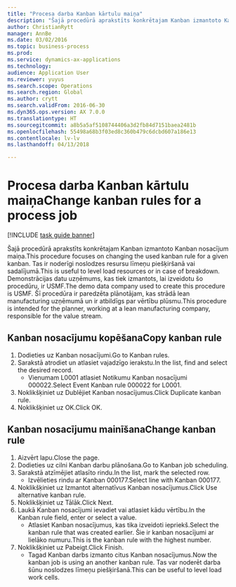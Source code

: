```yaml
--- 
title: "Procesa darba Kanban kārtulu maiņa"
description: "Šajā procedūrā aprakstīts konkrētajam Kanban izmantoto Kanban nosacījum maiņa."
author: ChristianRytt
manager: AnnBe
ms.date: 03/02/2016
ms.topic: business-process
ms.prod: 
ms.service: dynamics-ax-applications
ms.technology: 
audience: Application User
ms.reviewer: yuyus
ms.search.scope: Operations
ms.search.region: Global
ms.author: crytt
ms.search.validFrom: 2016-06-30
ms.dyn365.ops.version: AX 7.0.0
ms.translationtype: HT
ms.sourcegitcommit: a8b5a5af5108744406a3d2fb84d7151baea2481b
ms.openlocfilehash: 55498a68b3f03ed8c360b479c6dcbd607a186e13
ms.contentlocale: lv-lv
ms.lasthandoff: 04/13/2018

---
```

# <a name="change-kanban-rules-for-a-process-job"></a><span data-ttu-id="d74e5-103">Procesa darba Kanban kārtulu maiņa</span><span class="sxs-lookup"><span data-stu-id="d74e5-103">Change kanban rules for a process job</span></span>

[!INCLUDE [task guide banner](../../includes/task-guide-banner.md)]

<span data-ttu-id="d74e5-104">Šajā procedūrā aprakstīts konkrētajam Kanban izmantoto Kanban nosacījum maiņa.</span><span class="sxs-lookup"><span data-stu-id="d74e5-104">This procedure focuses on changing the used kanban rule for a given kanban.</span></span> <span data-ttu-id="d74e5-105">Tas ir noderīgi noslodzes resursu līmeņu piešķiršanā vai sadalījumā.</span><span class="sxs-lookup"><span data-stu-id="d74e5-105">This is useful to level load resources or in case of breakdown.</span></span> <span data-ttu-id="d74e5-106">Demonstrācijas datu uzņēmums, kas tiek izmantots, lai izveidotu šo procedūru, ir USMF.</span><span class="sxs-lookup"><span data-stu-id="d74e5-106">The demo data company used to create this procedure is USMF.</span></span> <span data-ttu-id="d74e5-107">Šī procedūra ir paredzēta plānotājam, kas strādā lean manufacturing uzņēmumā un ir atbildīgs par vērtību plūsmu.</span><span class="sxs-lookup"><span data-stu-id="d74e5-107">This procedure is intended for the planner, working at a lean manufacturing company, responsible for the value stream.</span></span>


## <a name="copy-kanban-rule"></a><span data-ttu-id="d74e5-108">Kanban nosacījumu kopēšana</span><span class="sxs-lookup"><span data-stu-id="d74e5-108">Copy kanban rule</span></span>
1. <span data-ttu-id="d74e5-109">Dodieties uz Kanban nosacījumi.</span><span class="sxs-lookup"><span data-stu-id="d74e5-109">Go to Kanban rules.</span></span>
2. <span data-ttu-id="d74e5-110">Sarakstā atrodiet un atlasiet vajadzīgo ierakstu.</span><span class="sxs-lookup"><span data-stu-id="d74e5-110">In the list, find and select the desired record.</span></span>
    * <span data-ttu-id="d74e5-111">Vienumam L0001 atlasiet Notikumu Kanban nosacījumi 000022.</span><span class="sxs-lookup"><span data-stu-id="d74e5-111">Select Event Kanban rule 000022 for L0001.</span></span>  
3. <span data-ttu-id="d74e5-112">Noklikšķiniet uz Dublējiet Kanban nosacījumus.</span><span class="sxs-lookup"><span data-stu-id="d74e5-112">Click Duplicate kanban rule.</span></span>
4. <span data-ttu-id="d74e5-113">Noklikšķiniet uz OK.</span><span class="sxs-lookup"><span data-stu-id="d74e5-113">Click OK.</span></span>

## <a name="change-kanban-rule"></a><span data-ttu-id="d74e5-114">Kanban nosacījumu mainīšana</span><span class="sxs-lookup"><span data-stu-id="d74e5-114">Change kanban rule</span></span>
1. <span data-ttu-id="d74e5-115">Aizvērt lapu.</span><span class="sxs-lookup"><span data-stu-id="d74e5-115">Close the page.</span></span>
2. <span data-ttu-id="d74e5-116">Dodieties uz cilni Kanban darbu plānošana.</span><span class="sxs-lookup"><span data-stu-id="d74e5-116">Go to Kanban job scheduling.</span></span>
3. <span data-ttu-id="d74e5-117">Sarakstā atzīmējiet atlasīto rindu.</span><span class="sxs-lookup"><span data-stu-id="d74e5-117">In the list, mark the selected row.</span></span>
    * <span data-ttu-id="d74e5-118">Izvēlieties rindu ar Kanban 000177.</span><span class="sxs-lookup"><span data-stu-id="d74e5-118">Select line with Kanban 000177.</span></span>  
4. <span data-ttu-id="d74e5-119">Noklikšķiniet uz Izmantot alternatīvus Kanban nosacījumus.</span><span class="sxs-lookup"><span data-stu-id="d74e5-119">Click Use alternative kanban rule.</span></span>
5. <span data-ttu-id="d74e5-120">Noklikšķiniet uz Tālāk.</span><span class="sxs-lookup"><span data-stu-id="d74e5-120">Click Next.</span></span>
6. <span data-ttu-id="d74e5-121">Laukā Kanban nosacījumi ievadiet vai atlasiet kādu vērtību.</span><span class="sxs-lookup"><span data-stu-id="d74e5-121">In the Kanban rule field, enter or select a value.</span></span>
    * <span data-ttu-id="d74e5-122">Atlasiet Kanban nosacījumus, kas tika izveidoti iepriekš.</span><span class="sxs-lookup"><span data-stu-id="d74e5-122">Select the kanban rule that was created earlier.</span></span> <span data-ttu-id="d74e5-123">Šie ir kanban nosacījumi ar lielāko numuru.</span><span class="sxs-lookup"><span data-stu-id="d74e5-123">This is the kanban rule with the highest number.</span></span>  
7. <span data-ttu-id="d74e5-124">Noklikšķiniet uz Pabeigt.</span><span class="sxs-lookup"><span data-stu-id="d74e5-124">Click Finish.</span></span>
    * <span data-ttu-id="d74e5-125">Tagad Kanban darbs izmanto citus Kanban nosacījumus.</span><span class="sxs-lookup"><span data-stu-id="d74e5-125">Now the kanban job is using an another kanban rule.</span></span> <span data-ttu-id="d74e5-126">Tas var noderēt darba šūnu noslodzes līmeņu piešķiršanā.</span><span class="sxs-lookup"><span data-stu-id="d74e5-126">This can be useful to level load work cells.</span></span>  


